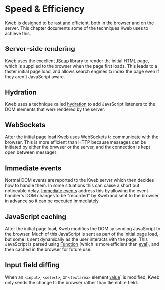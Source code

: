 # Speed & Efficiency

Kweb is designed to be fast and efficient, both in the browser and on the server. This chapter documents some
of the techniques Kweb uses to achieve this.

<!-- toc -->

## Server-side rendering

Kweb uses the excellent [JSoup](https://jsoup.org/) library to render the initial HTML page, which is supplied to
the browser when the page first loads. This leads to a faster initial page load, and allows search engines to index 
the page even if they aren't JavaScript aware.

## Hydration

Kweb uses a technique called [hydration](https://en.wikipedia.org/wiki/Hydration_(web_development)) to add
JavaScript listeners to the DOM elements that were rendered by the server.

## WebSockets

After the initial page load Kweb uses WebSockets to communicate with the browser. This is more efficient than
HTTP because messages can be initiated by either the browser or the server, and the connection is kept open
between messages.

## Immediate events

Normal DOM events are reported to the Kweb server which then decides how to handle them. In some situations this
can cause a short but noticeable delay. [Immediate events](events.md#immediate-events) address this by allowing
the event handler's DOM changes to be "recorded" by Kweb and sent to the browser in advance so it can be executed
immediately.

## JavaScript caching

After the initial page load, Kweb modifies the DOM by sending JavaScript to the browser. Much of this JavaScript
is sent as part of the initial page load, but some is sent dynamically as the user interacts with the page.
This JavaScript is parsed using [Function](https://developer.mozilla.org/en-US/docs/Web/JavaScript/Reference/Global_Objects/Function)
(which is more efficient than [eval](https://developer.mozilla.org/en-US/docs/Web/JavaScript/Reference/Global_Objects/eval)), 
and then cached in the browser for future use.

## Input field diffing

When an `<input>`, `<select>`, or `<textarea>` element [value](https://www.w3schools.com/tags/att_input_value.asp)` 
is modified, Kweb only sends the change to the browser rather than the entire field.
